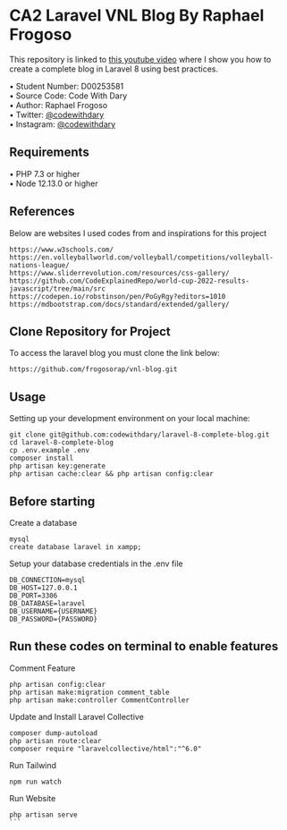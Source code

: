 # CA2 Laravel VNL Blog By Raphael Frogoso

This repository is linked to [this youtube video](https://www.youtube.com/watch?v=HKJDLXsTr8A&t=4710s) where I show you how to create a complete blog in Laravel 8 using best practices.

•	Student Number: D00253581 <br>
•	Source Code: Code With Dary <br>
•	Author: Raphael Frogoso <br>
•	Twitter: [@codewithdary](https://twitter.com/codewithdary) <br>
•	Instagram: [@codewithdary](https://www.instagram.com/codewithdary/) <br>

## Requirements
•	PHP 7.3 or higher <br>
•	Node 12.13.0 or higher <br>

## References<br>
Below are websites I used codes from and inspirations for this project<br>
```
https://www.w3schools.com/
https://en.volleyballworld.com/volleyball/competitions/volleyball-nations-league/
https://www.sliderrevolution.com/resources/css-gallery/
https://github.com/CodeExplainedRepo/world-cup-2022-results-javascript/tree/main/src 
https://codepen.io/robstinson/pen/PoGyRgy?editors=1010
https://mdbootstrap.com/docs/standard/extended/gallery/

```

## Clone Repository for Project <br>
To access the laravel blog you must clone the link below: <br>
```
https://github.com/frogosorap/vnl-blog.git
```

## Usage <br>
Setting up your development environment on your local machine: <br>
```
git clone git@github.com:codewithdary/laravel-8-complete-blog.git
cd laravel-8-complete-blog
cp .env.example .env
composer install
php artisan key:generate
php artisan cache:clear && php artisan config:clear
```

## Before starting <br>
Create a database <br>
```
mysql
create database laravel in xampp;
```

Setup your database credentials in the .env file <br>
```
DB_CONNECTION=mysql
DB_HOST=127.0.0.1
DB_PORT=3306
DB_DATABASE=laravel
DB_USERNAME={USERNAME}
DB_PASSWORD={PASSWORD}
```

## Run these codes on terminal to enable features <br>
Comment Feature<br>
```
php artisan config:clear
php artisan make:migration comment_table
php artisan make:controller CommentController
```

Update and Install Laravel Collective<br>
```
composer dump-autoload
php artisan route:clear
composer require "laravelcollective/html":"^6.0"
```

Run Tailwind<br>
```
npm run watch
```

Run Website<br>
````
php artisan serve
```

